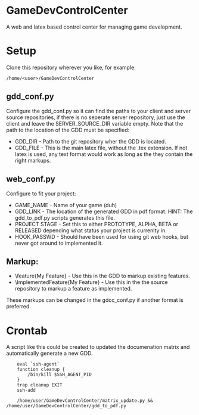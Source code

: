 # GameDevControlCenter
A web and latex based control center for managing game development.

# Setup
Clone this repository wherever you like, for example:

    /home/<user>/GameDevControlCenter

## gdd_conf.py
Configure the gdd_conf.py so it can find the paths to your client and server source repositories, if there is no seperate server repository, just use the client and leave the SERVER_SOURCE_DIR variable empty.
Note that the path to the location of the GDD must be specified:

- GDD_DIR - Path to the git repository wher the GDD is located.
- GDD_FILE - This is the main latex file, without the .tex extension. If not latex is used, any text format would work as long as the they contain the right markups.

## web_conf.py
Configure to fit your project:
- GAME_NAME - Name of your game (duh)
- GDD_LINK - The location of the generated GDD in pdf format. HINT: The gdd_to_pdf.py scripts generates this file.
- PROJECT STAGE - Set this to either PROTOTYPE, ALPHA, BETA or RELEASED depending what status your project is currenlty in.
- HOOK_PASSWD - Should have been used for using git web hooks, but never got around to implemented it.
## Markup:
- \feature{My Feature} - Use this in the GDD to markup existing features.
- \ImplementedFeature{My Feature} - Use this in the the source repository to markup a feature as implemented.

These markups can be changed in the gdcc_conf.py if another format is preferred.

# Crontab
A script like this could be created to updated the documenation matrix and automatically generate a new GDD.
```
    eval `ssh-agent`
    function cleanup {
        /bin/kill $SSH_AGENT_PID
    }
    trap cleanup EXIT
    ssh-add

    /home/user/GameDevControlCenter/matrix_update.py && /home/user/GameDevControlCenter/gdd_to_pdf.py
```            
